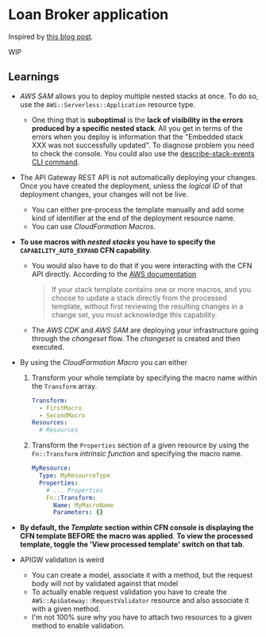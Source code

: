 # Loan Broker application

Inspired by [this blog post](https://www.enterpriseintegrationpatterns.com/ramblings/loanbroker_stepfunctions.html).

WIP

## Learnings

- _AWS SAM_ allows you to deploy multiple nested stacks at once. To do so, use the `AWS::Serverless::Application` resource type.

  - One thing that is **suboptimal** is the **lack of visibility in the errors produced by a specific nested stack**.
    All you get in terms of the errors when you deploy is information that the "Embedded stack XXX was not successfully updated".
    To diagnose problem you need to check the console. You could also use the [describe-stack-events CLI command](https://docs.aws.amazon.com/cli/latest/reference/cloudformation/describe-stack-events.html#examples).

- The API Gateway REST API is not automatically deploying your changes. Once you have created the deployment, unless the _logical ID_ of that deployment changes, your changes will not be live.

  - You can either pre-process the template manually and add some kind of identifier at the end of the deployment resource name.
  - You can use _CloudFormation Macros_.

- **To use macros with _nested stacks_ you have to specify the `CAPABILITY_AUTO_EXPAND` CFN capability**.

  - You would also have to do that if you were interacting with the CFN API directly. According to the [AWS documentation](https://docs.aws.amazon.com/AWSCloudFormation/latest/APIReference/API_UpdateStack.html)

    > If your stack template contains one or more macros, and you choose to update a stack directly from the processed template, without first reviewing the resulting changes in a change set, you must acknowledge this capability.

  - The _AWS CDK_ and _AWS SAM_ are deploying your infrastructure going through the _changeset_ flow. The _changeset_ is created and then executed.

- By using the _CloudFormation Macro_ you can either

  1. Transform your whole template by specifying the macro name within the `Transform` array.

     ```yaml
     Transform:
       - FirstMacro
       - SecondMacro
     Resources:
       # Resources
     ```

  2. Transform the `Properties` section of a given resource by using the `Fn::Transform` _intrinsic function_ and specifying the macro name.

     ```yaml
     MyResource:
       Type: MyResourceType
       Properties:
         # ... Properties
         Fn::Transform:
           Name: MyMacroName
           Parameters: {}
     ```

- **By default, the _Template_ section within CFN console is displaying the CFN template BEFORE the macro was applied**.
  **To view the processed template, toggle the 'View processed template' switch on that tab**.

- APIGW validation is weird
  - You can create a model, associate it with a method, but the request body will not by validated against that model
  - To actually enable request validation you have to create the `AWS::ApiGateway::RequestValidator` resource and also associate it with a given method.
  - I'm not 100% sure why you have to attach two resources to a given method to enable validation.
